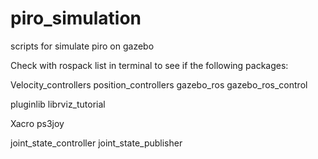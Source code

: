 # piro_simulation
scripts for simulate piro on gazebo

Check with rospack list in terminal to see if the following packages:

Velocity_controllers
position_controllers
gazebo_ros
gazebo_ros_control

pluginlib
librviz_tutorial

Xacro
ps3joy

joint_state_controller
joint_state_publisher
